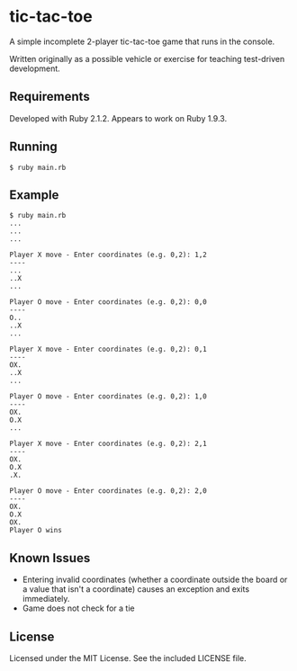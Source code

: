 tic-tac-toe
===========

A simple incomplete 2-player tic-tac-toe game that runs in the console.

Written originally as a possible vehicle or exercise for teaching test-driven
development.


## Requirements
Developed with Ruby 2.1.2. Appears to work on Ruby 1.9.3.


## Running
	$ ruby main.rb


## Example
	$ ruby main.rb 
	...
	...
	...
	
	Player X move - Enter coordinates (e.g. 0,2): 1,2
	----
	...
	..X
	...
	
	Player O move - Enter coordinates (e.g. 0,2): 0,0
	----
	O..
	..X
	...
	
	Player X move - Enter coordinates (e.g. 0,2): 0,1
	----
	OX.
	..X
	...
	
	Player O move - Enter coordinates (e.g. 0,2): 1,0
	----
	OX.
	O.X
	...
	
	Player X move - Enter coordinates (e.g. 0,2): 2,1
	----
	OX.
	O.X
	.X.
	
	Player O move - Enter coordinates (e.g. 0,2): 2,0
	----
	OX.
	O.X
	OX.
	Player O wins


## Known Issues
* Entering invalid coordinates (whether a coordinate outside the board or a
  value that isn't a coordinate) causes an exception and exits immediately.
* Game does not check for a tie


## License
Licensed under the MIT License. See the included LICENSE file.
